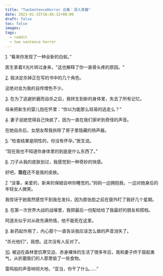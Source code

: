 ```yaml
---
title: "TwoSentenceHorror 合集：深入骨髓"
date: 2021-01-15T16:45:12+08:00
draft: false
toc: false
images:
tags: 
  - reddit
  - two sentence horror
---
```


[1](https://www.reddit.com/r/TwoSentenceHorror/comments/hsx8a7/it_seems_you_have_discovered_an_entirely_new_type/). “看来你发现了一种全新的白蚁。”

医生拿着X光片转过身来，"这也解释了你一直骨头疼的原因。"

[2](https://www.reddit.com/r/TwoSentenceHorror/comments/c0ykfl/i_decided_to_kill_off_a_few_characters_in_the/). 我决定杀掉正在写的书中的几个角色。

这绝对会为我的自传增色不少。

[3](https://www.reddit.com/r/TwoSentenceHorror/comments/g2d5qp/after_i_killed_myself_to_escape_my_tormentor_i/). 在为了逃避折磨而自杀之后，我转生到新的身体里，失去了所有记忆。

母亲把新生的婴儿抱在怀里：“你以为能那么轻易的逃走么？”

[4](https://www.reddit.com/r/TwoSentenceHorror/comments/giah7f/my_wife_told_me_she_thinks_that_she_is_going_mad/). 妻子说她觉得自己快疯了，因为一直在我们家听到奇怪的声音。

在她自杀后，女朋友帮我拆除了房子里隐藏的扬声器。

[5](https://www.reddit.com/r/TwoSentenceHorror/comments/gatf4p/the_tests_are_negative_you_are_not_pregnant_the/). “检查结果是阴性的，你没有怀孕。”医生说。

“现在我也不知道你身体里的到底是什么东西了。”

[6](https://www.reddit.com/r/TwoSentenceHorror/comments/gom3sn/as_i_felt_the_knife_run_down_my_skin_i_felt_oddly/). 刀子从我的皮肤划过，我感觉到一种奇妙的快感。

好吧，<b>现在</b>还不是我的皮肤。

[7](https://www.reddit.com/r/TwoSentenceHorror/comments/h0i6in/its_okay_darling_the_new_babysitter_is_here_to/). “没事，亲爱的，新来的保姆会哄你睡觉的。”妈妈一边拥抱我，一边对她身后的年轻女人微笑。

我惊讶于她竟然感觉不到我在发抖，因为那张脸之前在窗外盯了我好几个星期。

[8](https://www.reddit.com/r/TwoSentenceHorror/comments/gme8ff/trapped_and_starving_in_a_world_war_i_trench_i/). 在第一次世界大战的战壕里，我把最后一份配给给了我最好的朋友和搭档。

阿道夫似乎对从政充满热情，他不能死在这里。

[9](https://www.reddit.com/r/TwoSentenceHorror/comments/f8limk/the_new_medication_worked_and_the_internal_voices/). 新药起作用了，内心那个一直告诉我应该怎么做的声音消失了。

“杀光他们”，我想。这次没有人反对了。

[10](https://www.reddit.com/r/TwoSentenceHorror/comments/btagin/after_being_forced_to_starve_and_live_naked_in/). 被迫在森林里饥寒交迫、赤身裸体的生活了很多年后，我和妻子终于鼓起勇气，从折磨我们的人那里偷了一些食物。

雷鸣般的声音响彻大地，“亚当，你干了什么……”

